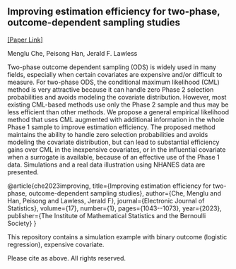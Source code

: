 ## Improving estimation efficiency for two-phase, outcome-dependent sampling studies
[[Paper Link]](https://projecteuclid.org/journals/electronic-journal-of-statistics/volume-17/issue-1/Improving-estimation-efficiency-for-two-phase-outcome-dependent-sampling-studies/10.1214/23-EJS2124.full)


Menglu Che, Peisong Han, Jerald F. Lawless

Two-phase outcome dependent sampling (ODS) is widely used in many fields, especially when certain covariates are expensive and/or difficult to measure. For two-phase ODS, the conditional maximum likelihood (CML) method is very attractive because it can handle zero Phase 2 selection probabilities and avoids modeling the covariate distribution. However, most existing CML-based methods use only the Phase 2 sample and thus may be less efficient than other methods. We propose a general empirical likelihood method that uses CML augmented with additional information in the whole Phase 1 sample to improve estimation efficiency. The proposed method maintains the ability to handle zero selection probabilities and avoids modeling the covariate distribution, but can lead to substantial efficiency gains over CML in the inexpensive covariates, or in the influential covariate when a surrogate is available, because of an effective use of the Phase 1 data. Simulations and a real data illustration using NHANES data are presented.

@article{che2023improving,
  title={Improving estimation efficiency for two-phase, outcome-dependent sampling studies},
  author={Che, Menglu and Han, Peisong and Lawless, Jerald F},
  journal={Electronic Journal of Statistics},
  volume={17},
  number={1},
  pages={1043--1073},
  year={2023},
  publisher={The Institute of Mathematical Statistics and the Bernoulli Society}
}

This repository contains a simulation example with binary outcome (logistic regression), expensive covariate. 

Please cite as above. All rights reserved. 

